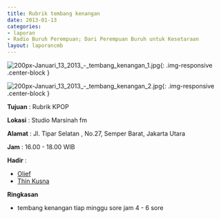 ```yaml
---
title: Rubrik tembang kenangan 
date: 2013-01-13
categories:
- laporan
- Radio Buruh Perempuan; Dari Perempuan Buruh untuk Kesetaraan
layout: laporancmb
---
```



![200px-Januari_13_2013_-_tembang_kenangan_1.jpg](/uploads/200px-Januari_13_2013_-_tembang_kenangan_1.jpg){: .img-responsive .center-block }

![200px-Januari_13_2013_-_tembang_kenangan_2.jpg](/uploads/200px-Januari_13_2013_-_tembang_kenangan_2.jpg){: .img-responsive .center-block }


**Tujuan** : Rubrik KPOP 

**Lokasi** : Studio Marsinah fm 

**Alamat** : Jl. Tipar Selatan , No.27, Semper Barat, Jakarta Utara 

**Jam** : 16.00 - 18.00 WIB 

**Hadir** :
* [Olief](http://wiki.ciptamedia.org/wiki/Olief)
* [Thin Kusna](http://wiki.ciptamedia.org/wiki/Thin_Kusna)

**Ringkasan**  
* tembang kenangan tiap minggu sore jam 4 - 6 sore
